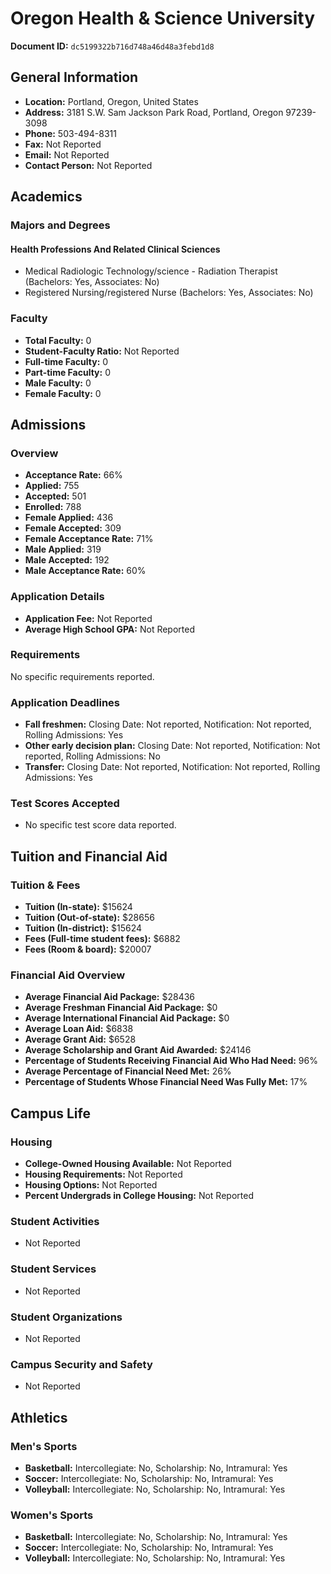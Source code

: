 # Oregon Health & Science University

**Document ID:** `dc5199322b716d748a46d48a3febd1d8`

## General Information

- **Location:** Portland, Oregon, United States
- **Address:** 3181 S.W. Sam Jackson Park Road, Portland, Oregon 97239-3098
- **Phone:** 503-494-8311
- **Fax:** Not Reported
- **Email:** Not Reported
- **Contact Person:** Not Reported

## Academics

### Majors and Degrees

#### Health Professions And Related Clinical Sciences

- Medical Radiologic Technology/science - Radiation Therapist (Bachelors: Yes, Associates: No)
- Registered Nursing/registered Nurse (Bachelors: Yes, Associates: No)

### Faculty

- **Total Faculty:** 0
- **Student-Faculty Ratio:** Not Reported
- **Full-time Faculty:** 0
- **Part-time Faculty:** 0
- **Male Faculty:** 0
- **Female Faculty:** 0

## Admissions

### Overview

- **Acceptance Rate:** 66%
- **Applied:** 755
- **Accepted:** 501
- **Enrolled:** 788
- **Female Applied:** 436
- **Female Accepted:** 309
- **Female Acceptance Rate:** 71%
- **Male Applied:** 319
- **Male Accepted:** 192
- **Male Acceptance Rate:** 60%

### Application Details

- **Application Fee:** Not Reported
- **Average High School GPA:** Not Reported

### Requirements

No specific requirements reported.

### Application Deadlines

- **Fall freshmen:** Closing Date: Not reported, Notification: Not reported, Rolling Admissions: Yes
- **Other early decision plan:** Closing Date: Not reported, Notification: Not reported, Rolling Admissions: No
- **Transfer:** Closing Date: Not reported, Notification: Not reported, Rolling Admissions: Yes

### Test Scores Accepted

- No specific test score data reported.

## Tuition and Financial Aid

### Tuition & Fees

- **Tuition (In-state):** $15624
- **Tuition (Out-of-state):** $28656
- **Tuition (In-district):** $15624
- **Fees (Full-time student fees):** $6882
- **Fees (Room & board):** $20007

### Financial Aid Overview

- **Average Financial Aid Package:** $28436
- **Average Freshman Financial Aid Package:** $0
- **Average International Financial Aid Package:** $0
- **Average Loan Aid:** $6838
- **Average Grant Aid:** $6528
- **Average Scholarship and Grant Aid Awarded:** $24146
- **Percentage of Students Receiving Financial Aid Who Had Need:** 96%
- **Average Percentage of Financial Need Met:** 26%
- **Percentage of Students Whose Financial Need Was Fully Met:** 17%

## Campus Life

### Housing

- **College-Owned Housing Available:** Not Reported
- **Housing Requirements:** Not Reported
- **Housing Options:** Not Reported
- **Percent Undergrads in College Housing:** Not Reported

### Student Activities

- Not Reported

### Student Services

- Not Reported

### Student Organizations

- Not Reported

### Campus Security and Safety

- Not Reported

## Athletics

### Men's Sports

- **Basketball:** Intercollegiate: No, Scholarship: No, Intramural: Yes
- **Soccer:** Intercollegiate: No, Scholarship: No, Intramural: Yes
- **Volleyball:** Intercollegiate: No, Scholarship: No, Intramural: Yes

### Women's Sports

- **Basketball:** Intercollegiate: No, Scholarship: No, Intramural: Yes
- **Soccer:** Intercollegiate: No, Scholarship: No, Intramural: Yes
- **Volleyball:** Intercollegiate: No, Scholarship: No, Intramural: Yes
